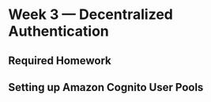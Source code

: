 # Week 3 — Decentralized Authentication
## Required Homework

## Setting up Amazon Cognito User Pools
